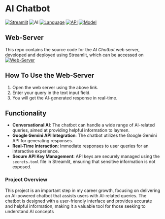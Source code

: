 # AI Chatbot

[![Streamlit](https://img.shields.io/badge/Framework-Streamlit-FF4B4B)](https://streamlit.io)
![AI](https://img.shields.io/badge/Type-AI-79FEE1)
[![Language](https://img.shields.io/badge/Language-Python-79FFB2)](https://www.python.org/)
[![API](https://img.shields.io/badge/API-Google%20Gemini%20API-0000FF)](https://ai.google.dev/)
[![Model](https://img.shields.io/badge/Model-Google%20Gemini%20Model-0000FF)](https://developers.google.com/gemini)

## Web-Server
This repo contains the source code for the *AI Chatbot* web server, developed and deployed using Streamlit, which can be accessed on [![Web-Server](https://img.shields.io/badge/WebServer-Streamlit-808080)](https://conversationalchatbot-hwjb7ohnrqjx9f6qdbqwcu.streamlit.app/)

## How To Use the Web-Server
1) Open the web server using the above link.
2) Enter your query in the text input field.
3) You will get the AI-generated response in real-time.

## Functionality
- **Conversational AI**: The chatbot can handle a wide range of AI-related queries, aimed at providing helpful information to laymen.
- **Google Gemini API Integration**: The chatbot utilizes the Google Gemini API for generating responses.
- **Real-Time Interaction**: Immediate responses to user queries for an interactive experience.
- **Secure API Key Management**: API keys are securely managed using the `secrets.toml` file in Streamlit, ensuring that sensitive information is not exposed.

### Project Overview
This project is an important step in my career growth, focusing on delivering an AI-powered chatbot that assists users with AI-related queries. The chatbot is designed with a user-friendly interface and provides accurate and helpful information, making it a valuable tool for those seeking to understand AI concepts
